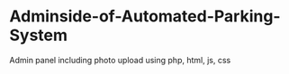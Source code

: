 # Adminside-of-Automated-Parking-System
Admin panel including photo upload using php, html, js, css
